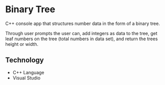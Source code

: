 # Binary Tree

C++ console app that structures number data in the form of a binary tree.

Through user prompts the user can, add integers as data to the tree, get leaf numbers on the tree (total numbers in data set), and return the trees height or width.

## Technology

- C++ Language
- Visual Studio

